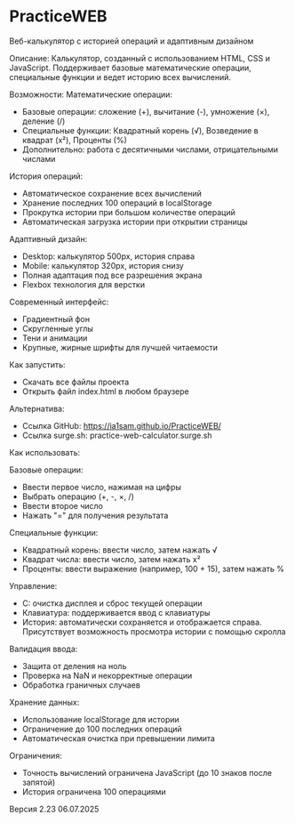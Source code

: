 # PracticeWEB
Веб-калькулятор с историей операций и адаптивным дизайном

Описание:
Калькулятор, созданный с использованием HTML, CSS и JavaScript. Поддерживает базовые математические операции, специальные функции и ведет историю всех вычислений.

Возможности:
Математические операции:
- Базовые операции: сложение (+), вычитание (-), умножение (×), деление (/)
- Специальные функции: Квадратный корень (√), Возведение в квадрат (x²), Проценты (%)
- Дополнительно: работа с десятичными числами, отрицательными числами

История операций: 
- Автоматическое сохранение всех вычислений
- Хранение последних 100 операций в localStorage
- Прокрутка истории при большом количестве операций
- Автоматическая загрузка истории при открытии страницы

Адаптивный дизайн:
- Desktop: калькулятор 500px, история справа
- Mobile: калькулятор 320px, история снизу
- Полная адаптация под все разрешения экрана
- Flexbox технология для верстки

Современный интерфейс:
- Градиентный фон
- Скругленные углы
- Тени и анимации
- Крупные, жирные шрифты для лучшей читаемости

Как запустить:
- Скачать все файлы проекта
- Открыть файл index.html в любом браузере

Альтернатива:
- Ссылка GitHub: https://ia1sam.github.io/PracticeWEB/
- Ссылка surge.sh: practice-web-calculator.surge.sh

Как использовать:

Базовые операции:
- Ввести первое число, нажимая на цифры
- Выбрать операцию (+, -, ×, /)
- Ввести второе число
- Нажать "=" для получения результата

Специальные функции:
- Квадратный корень: ввести число, затем нажать √
- Квадрат числа: ввести число, затем нажать x²
- Проценты: ввести выражение (например, 100 + 15), затем нажать %

Управление:
- C: очистка дисплея и сброс текущей операции
- Клавиатура: поддерживается ввод с клавиатуры
- История: автоматически сохраняется и отображается справа. Присутствует возможность просмотра истории с помощью скролла

Валидация ввода:
- Защита от деления на ноль
- Проверка на NaN и некорректные операции
- Обработка граничных случаев 

Хранение данных:
- Использование localStorage для истории
- Ограничение до 100 последних операций 
- Автоматическая очистка при превышении лимита 

Ограничения: 
- Точность вычислений ограничена JavaScript (до 10 знаков после запятой)
- История ограничена 100 операциями


Версия 2.23
06.07.2025